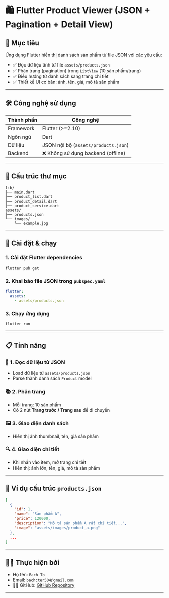 
# 🛍️ Flutter Product Viewer (JSON + Pagination + Detail View)

## 🎯 Mục tiêu

Ứng dụng Flutter hiển thị danh sách sản phẩm từ file JSON với các yêu cầu:

- ✅ Đọc dữ liệu tĩnh từ file `assets/products.json`
- ✅ Phân trang (pagination) trong `ListView` (10 sản phẩm/trang)
- ✅ Điều hướng từ danh sách sang trang chi tiết
- ✅ Thiết kế UI cơ bản: ảnh, tên, giá, mô tả sản phẩm

---

## 🛠️ Công nghệ sử dụng

| Thành phần  | Công nghệ |
|-------------|-----------|
| Framework   | Flutter (>=2.10) |
| Ngôn ngữ    | Dart |
| Dữ liệu     | JSON nội bộ (`assets/products.json`) |
| Backend     | ❌ Không sử dụng backend (offline) |

---

## 📁 Cấu trúc thư mục

```
lib/
├── main.dart
├── product_list.dart
├── product_detail.dart
├── product_service.dart
assets/
├── products.json
└── images/
    └── example.jpg
```

---

## 🧪 Cài đặt & chạy

### 1. Cài đặt Flutter dependencies

```bash
flutter pub get
```

### 2. Khai báo file JSON trong `pubspec.yaml`

```yaml
flutter:
  assets:
    - assets/products.json
```

### 3. Chạy ứng dụng

```bash
flutter run
```

---

## 📋 Tính năng

### 📄 1. Đọc dữ liệu từ JSON

- Load dữ liệu từ `assets/products.json`
- Parse thành danh sách `Product` model

### 📚 2. Phân trang

- Mỗi trang: 10 sản phẩm
- Có 2 nút **Trang trước / Trang sau** để di chuyển

### 🖼️ 3. Giao diện danh sách

- Hiển thị ảnh thumbnail, tên, giá sản phẩm

### 🔍 4. Giao diện chi tiết

- Khi nhấn vào item, mở trang chi tiết
- Hiển thị: ảnh lớn, tên, giá, mô tả sản phẩm

---

## 📄 Ví dụ cấu trúc `products.json`

```json
[
  {
    "id": 1,
    "name": "Sản phẩm A",
    "price": 120000,
    "description": "Mô tả sản phẩm A rất chi tiết...",
    "image": "assets/images/product_a.png"
  },
  ...
]
```

---

## 👩‍💻 Thực hiện bởi

- Họ tên: `Bach To`
- Email: `bachcter504@gmail.com`
- 🧑‍💻 GitHub: [GitHub Repository](https://github.com/AnyaChann/product_app.git)

---
